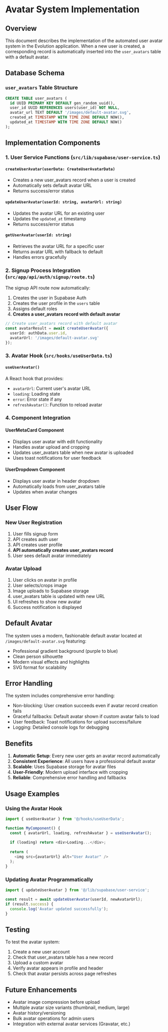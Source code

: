 # Avatar System Implementation

## Overview
This document describes the implementation of the automated user avatar system in the Evolution application. When a new user is created, a corresponding record is automatically inserted into the `user_avatars` table with a default avatar.

## Database Schema

### `user_avatars` Table Structure
```sql
CREATE TABLE user_avatars (
  id UUID PRIMARY KEY DEFAULT gen_random_uuid(),
  user_id UUID REFERENCES users(user_id) NOT NULL,
  avatar_url TEXT DEFAULT '/images/default-avatar.svg',
  created_at TIMESTAMP WITH TIME ZONE DEFAULT NOW(),
  updated_at TIMESTAMP WITH TIME ZONE DEFAULT NOW()
);
```

## Implementation Components

### 1. User Service Functions (`src/lib/supabase/user-service.ts`)

#### `createUserAvatar(userData: CreateUserAvatarData)`
- Creates a new user_avatars record when a user is created
- Automatically sets default avatar URL
- Returns success/error status

#### `updateUserAvatar(userId: string, avatarUrl: string)`
- Updates the avatar URL for an existing user
- Updates the `updated_at` timestamp
- Returns success/error status

#### `getUserAvatar(userId: string)`
- Retrieves the avatar URL for a specific user
- Returns avatar URL with fallback to default
- Handles errors gracefully

### 2. Signup Process Integration (`src/app/api/auth/signup/route.ts`)

The signup API route now automatically:
1. Creates the user in Supabase Auth
2. Creates the user profile in the `users` table
3. Assigns default roles
4. **Creates a user_avatars record with default avatar**

```typescript
// Create user_avatars record with default avatar
const avatarResult = await createUserAvatar({
  userId: authData.user.id,
  avatarUrl: '/images/default-avatar.svg'
});
```

### 3. Avatar Hook (`src/hooks/useUserData.ts`)

#### `useUserAvatar()`
A React hook that provides:
- `avatarUrl`: Current user's avatar URL
- `loading`: Loading state
- `error`: Error state if any
- `refreshAvatar()`: Function to reload avatar

### 4. Component Integration

#### UserMetaCard Component
- Displays user avatar with edit functionality
- Handles avatar upload and cropping
- Updates user_avatars table when new avatar is uploaded
- Uses toast notifications for user feedback

#### UserDropdown Component
- Displays user avatar in header dropdown
- Automatically loads from user_avatars table
- Updates when avatar changes

## User Flow

### New User Registration
1. User fills signup form
2. API creates auth user
3. API creates user profile
4. **API automatically creates user_avatars record**
5. User sees default avatar immediately

### Avatar Upload
1. User clicks on avatar in profile
2. User selects/crops image
3. Image uploads to Supabase storage
4. user_avatars table is updated with new URL
5. UI refreshes to show new avatar
6. Success notification is displayed

## Default Avatar

The system uses a modern, fashionable default avatar located at `/images/default-avatar.svg` featuring:
- Professional gradient background (purple to blue)
- Clean person silhouette
- Modern visual effects and highlights
- SVG format for scalability

## Error Handling

The system includes comprehensive error handling:
- Non-blocking: User creation succeeds even if avatar record creation fails
- Graceful fallbacks: Default avatar shown if custom avatar fails to load
- User feedback: Toast notifications for upload success/failure
- Logging: Detailed console logs for debugging

## Benefits

1. **Automatic Setup**: Every new user gets an avatar record automatically
2. **Consistent Experience**: All users have a professional default avatar
3. **Scalable**: Uses Supabase storage for avatar files
4. **User-Friendly**: Modern upload interface with cropping
5. **Reliable**: Comprehensive error handling and fallbacks

## Usage Examples

### Using the Avatar Hook
```typescript
import { useUserAvatar } from '@/hooks/useUserData';

function MyComponent() {
  const { avatarUrl, loading, refreshAvatar } = useUserAvatar();
  
  if (loading) return <div>Loading...</div>;
  
  return (
    <img src={avatarUrl} alt="User Avatar" />
  );
}
```

### Updating Avatar Programmatically
```typescript
import { updateUserAvatar } from '@/lib/supabase/user-service';

const result = await updateUserAvatar(userId, newAvatarUrl);
if (result.success) {
  console.log('Avatar updated successfully');
}
```

## Testing

To test the avatar system:
1. Create a new user account
2. Check that user_avatars table has a new record
3. Upload a custom avatar
4. Verify avatar appears in profile and header
5. Check that avatar persists across page refreshes

## Future Enhancements

- Avatar image compression before upload
- Multiple avatar size variants (thumbnail, medium, large)
- Avatar history/versioning
- Bulk avatar operations for admin users
- Integration with external avatar services (Gravatar, etc.) 